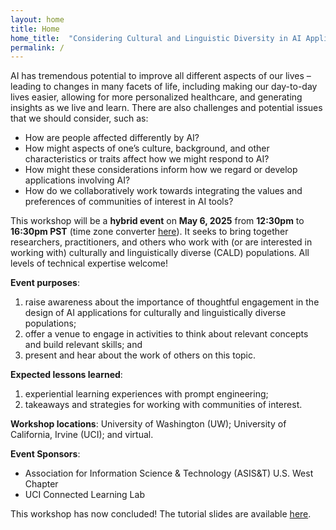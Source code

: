 ```yaml
---
layout: home
title: Home
home_title:  "Considering Cultural and Linguistic Diversity in AI Applications: A Hybrid Workshop"
permalink: /
---
```


AI has tremendous potential to improve all different aspects of our lives – leading to changes in many facets of life, including making our day-to-day lives easier, allowing for  more personalized healthcare, and generating insights as we live and learn. There are also challenges and potential issues that we should consider, such as:

* How are people affected differently by AI?
* How might aspects of one’s culture, background, and other characteristics or traits affect how we might respond to AI?
* How might these considerations inform how we regard or develop applications involving AI?
* How do we collaboratively work towards integrating the values and preferences of communities of interest in AI tools?

This workshop will be a **hybrid event** on **May 6, 2025** from **12:30pm** to **16:30pm PST** (time zone converter [here](https://www.timeanddate.com/worldclock/converter.html)). It seeks to bring together researchers, practitioners, and others who work with (or are interested in working with) culturally and linguistically diverse (CALD) populations. All levels of technical expertise welcome!


**Event purposes**: 
1. raise awareness about the importance of thoughtful engagement in the design of AI applications for culturally and linguistically diverse populations; 
2. offer a venue to engage in activities to think about relevant concepts and build relevant skills; and 
3. present and hear about the work of others on this topic.

**Expected lessons learned**: 
1. experiential learning experiences with prompt engineering;
2. takeaways and strategies for working with communities of interest.

**Workshop locations**: 
University of Washington (UW); University of California, Irvine (UCI); and virtual.

**Event Sponsors**: 
* Association for Information Science & Technology (ASIS&T) U.S. West Chapter
* UCI Connected Learning Lab

This workshop has now concluded! The tutorial slides are available [here](bit.ly/4d9OCfe).
